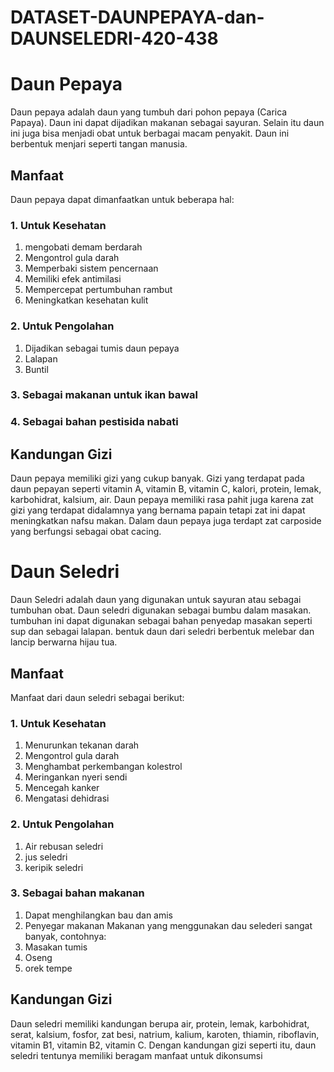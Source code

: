 # DATASET-DAUNPEPAYA-dan-DAUNSELEDRI-420-438

# Daun Pepaya
Daun pepaya adalah daun yang tumbuh dari pohon pepaya (Carica Papaya). Daun ini dapat dijadikan makanan sebagai sayuran. Selain itu daun ini juga bisa menjadi obat untuk berbagai macam penyakit. Daun ini berbentuk menjari seperti tangan manusia.
## Manfaat
Daun pepaya dapat dimanfaatkan untuk beberapa hal:
### 1. Untuk Kesehatan
1. mengobati demam berdarah
2. Mengontrol gula darah
3. Memperbaki sistem pencernaan
4. Memiliki efek antimilasi
5. Mempercepat pertumbuhan rambut
6. Meningkatkan kesehatan kulit
### 2. Untuk Pengolahan
1. Dijadikan sebagai tumis daun pepaya
2. Lalapan
3. Buntil
### 3. Sebagai makanan untuk ikan bawal
### 4. Sebagai bahan pestisida nabati
## Kandungan Gizi
Daun pepaya memiliki gizi yang cukup banyak. Gizi yang terdapat pada daun pepayan seperti vitamin A, vitamin B, vitamin C, kalori, protein, lemak, karbohidrat, kalsium, air. Daun pepaya memiliki rasa pahit juga karena zat gizi yang terdapat didalamnya yang bernama papain tetapi zat ini dapat meningkatkan nafsu makan. Dalam daun pepaya juga terdapt zat carposide yang berfungsi sebagai obat cacing.
# Daun Seledri
Daun Seledri adalah daun yang digunakan untuk sayuran atau sebagai tumbuhan obat. Daun seledri digunakan sebagai bumbu dalam masakan. tumbuhan ini dapat digunakan sebagai bahan penyedap masakan seperti sup dan sebagai lalapan. bentuk daun dari seledri berbentuk melebar dan lancip berwarna hijau tua.
## Manfaat
Manfaat dari daun seledri sebagai berikut:
### 1. Untuk Kesehatan
1. Menurunkan tekanan darah
2. Mengontrol gula darah
3. Menghambat perkembangan kolestrol
4. Meringankan nyeri sendi
5. Mencegah kanker
6. Mengatasi dehidrasi
### 2. Untuk Pengolahan
1. Air rebusan seledri
2. jus seledri
3. keripik seledri
### 3. Sebagai bahan makanan
1. Dapat menghilangkan bau dan amis
2. Penyegar makanan
Makanan yang menggunakan dau selederi sangat banyak, contohnya:
1. Masakan tumis
2. Oseng
3. orek tempe
## Kandungan Gizi
Daun seledri memiliki kandungan berupa air, protein, lemak, karbohidrat, serat, kalsium, fosfor, zat besi, natrium, kalium, karoten, thiamin, riboflavin, vitamin B1, vitamin B2, vitamin C. Dengan kandungan gizi seperti itu, daun seledri tentunya memiliki beragam manfaat untuk dikonsumsi
